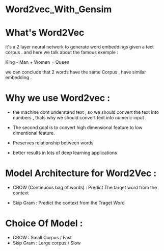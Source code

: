 # Word2vec_With_Gensim

# What's Word2Vec
it's a 2 layer neural network to generate word embeddings given a text corpus  .
and here we talk about the famous exemple : 

King - Man + Women = Queen 

we can conclude that 2 words have the same Corpus , have similar embedding .
# Why we use Word2vec :
 * the machine dont understand text , so we should convert the text into numbers , thats why we should convert text into numeric input .

 * The second goal is to convert high dimensional feature to low dimentional feature.
 * Preserves relationship between words 
 * better results in lots of deep learning applications 



# Model Architecture  for Word2Vec :

* CBOW (Continuous bag of words) : Predict The target word from the context 

* Skip Gram : Predict the context from the Traget Word

# Choice Of Model :
 * CBOW : Small Corpus / Fast
 * Skip Gram : Large corpus / Slow



